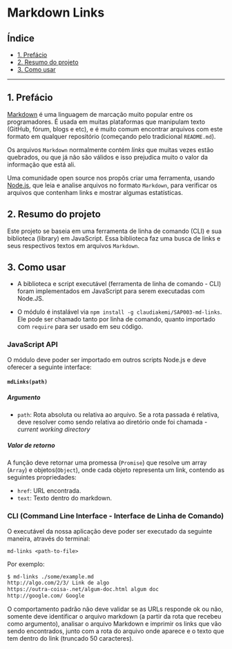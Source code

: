 # Markdown Links

## Índice

* [1. Prefácio](#1-prefácio)
* [2. Resumo do projeto](#2-resumo-do-projeto)
* [3. Como usar](#3-como-usar)

***

## 1. Prefácio

[Markdown](https://pt.wikipedia.org/wiki/Markdown) é uma linguagem de marcação
muito popular entre os programadores. É usada em muitas plataformas que
manipulam texto (GitHub, fórum, blogs e etc), e é muito comum encontrar arquivos
com este formato em qualquer repositório (começando pelo tradicional
`README.md`).

Os arquivos `Markdown` normalmente contém _links_ que muitas vezes estão
quebrados, ou que já não são válidos e isso prejudica muito o valor da
informação que está ali.

Uma comunidade open source nos propôs criar uma ferramenta, usando
[Node.js](https://nodejs.org/), que leia e analise arquivos no formato
`Markdown`, para verificar os arquivos que contenham links e mostrar algumas
estatísticas.

## 2. Resumo do projeto

Este projeto se baseia em uma ferramenta de linha de comando (CLI) e sua biblioteca (library) em JavaScript.
Essa biblioteca faz uma busca de links e seus respectivos textos em arquivos `Markdown`.

## 3. Como usar

* A biblioteca e script executável (ferramenta de linha de comando - CLI) foram implementados em JavaScript para serem executadas com Node.JS.

* O módulo é instalável via `npm install -g claudiakemi/SAP003-md-links`.
  Ele pode ser chamado tanto por linha de comando, quanto importado com `require` para ser usado em seu código.

### JavaScript API

O módulo deve poder ser importado em outros scripts Node.js e deve oferecer a
seguinte interface:

#### `mdLinks(path)`

##### Argumento

* `path`: Rota absoluta ou relativa ao arquivo. Se a rota passada é
  relativa, deve resolver como sendo relativa ao diretório onde foi chamada -
  _current working directory_

##### Valor de retorno

A função deve retornar uma promessa (`Promise`) que resolve um array (`Array`) e
objetos(`Object`), onde cada objeto representa um link, contendo as seguintes
propriedades:

* `href`: URL encontrada.
* `text`: Texto dentro do markdown.

### CLI (Command Line Interface - Interface de Linha de Comando)

O executável da nossa aplicação deve poder ser executado da seguinte maneira,
através do terminal:

`md-links <path-to-file>`

Por exemplo:

```sh
$ md-links ./some/example.md
http://algo.com/2/3/ Link de algo
https://outra-coisa-.net/algum-doc.html algum doc
http://google.com/ Google
```
O comportamento padrão não deve validar se as URLs responde ok ou não, somente
deve identificar o arquivo markdown (a partir da rota que recebeu como
argumento), analisar o arquivo Markdown e imprimir os links que vão sendo
encontrados, junto com a rota do arquivo onde aparece e o texto que tem dentro
do link (truncado 50 caracteres).
